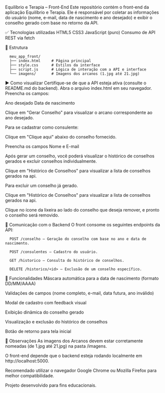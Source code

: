 Equilíbrio e Terapia – Front-End
Este repositório contém o front-end da aplicação Equilíbrio e Terapia. Ele é responsável por coletar as informações do usuário (nome, e-mail, data de nascimento e ano desejado) e exibir o conselho gerado com base no retorno da API.

✅ Tecnologias utilizadas
   HTML5
   CSS3
   JavaScript (puro)
   Consumo de API REST via fetch

📁 Estrutura

      meu_app_front/
      ├── index.html     # Página principal
      ├── style.css      # Estilos da interface
      ├── script.js      # Lógica de interação com a API e interface
      └── imagens/       # Imagens dos arcanos (1.jpg até 21.jpg)

▶️ Como visualizar
Certifique-se de que a API esteja ativa (consulte o README.md do backend).
Abra o arquivo index.html em seu navegador.
Preencha os campos:

   Ano desejado
   Data de nascimento

Clique em "Gerar Conselho" para visualizar o arcano correspondente ao ano desejado.

Para se cadastrar como consulente:

Clique em "Clique aqui" abaixo do conselho fornecido.

   Preencha os campos Nome e E-mail

Após gerar um conselho, você poderá visualizar o histórico de conselhos gerados e excluir conselhos individualmente.

Clique em "Histórico de Conselhos" para visualizar a lista de conselhos gerados na api.

Para excluir um conselho já gerado.

Clique em "Histórico de Conselhos" para visualizar a lista de conselhos gerados na api.

Clique no ícone da lixeira ao lado do conselho que deseja remover, e pronto o conselho será removido.

🔄 Comunicação com o Backend
O front consome os seguintes endpoints da API:

      POST /conselho – Geração do conselho com base no ano e data de nascimento.

      POST /consulentes – Cadastro do usuário.

      GET /historico – Consulta do histórico de conselhos.

      DELETE /historico/<id> – Exclusão de um conselho específico.

🎯 Funcionalidades
Máscara automática para a data de nascimento (formato DD/MM/AAAA)

Validações de campos (nome completo, e-mail, data futura, ano inválido)

Modal de cadastro com feedback visual

Exibição dinâmica do conselho gerado

Visualização e exclusão do histórico de conselhos

Botão de retorno para tela inicial

📌 Observações
As imagens dos Arcanos devem estar corretamente nomeadas (de 1.jpg até 21.jpg) na pasta /imagens.

O front-end depende que o backend esteja rodando localmente em http://localhost:5000.

Recomendado utilizar o navegador Google Chrome ou Mozilla Firefox para melhor compatibilidade.

Projeto desenvolvido para fins educacionais.